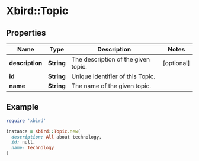 # Xbird::Topic

## Properties

| Name | Type | Description | Notes |
| ---- | ---- | ----------- | ----- |
| **description** | **String** | The description of the given topic. | [optional] |
| **id** | **String** | Unique identifier of this Topic. |  |
| **name** | **String** | The name of the given topic. |  |

## Example

```ruby
require 'xbird'

instance = Xbird::Topic.new(
  description: All about technology,
  id: null,
  name: Technology
)
```

